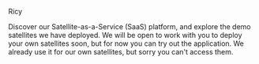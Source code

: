 Ricy

Discover our Satellite-as-a-Service (SaaS) platform, and explore the demo satellites we have deployed. We will be open to work with you to deploy your own satellites soon, but for now you can try out the application. We already use it for our own satellites, but sorry you can't access them.
